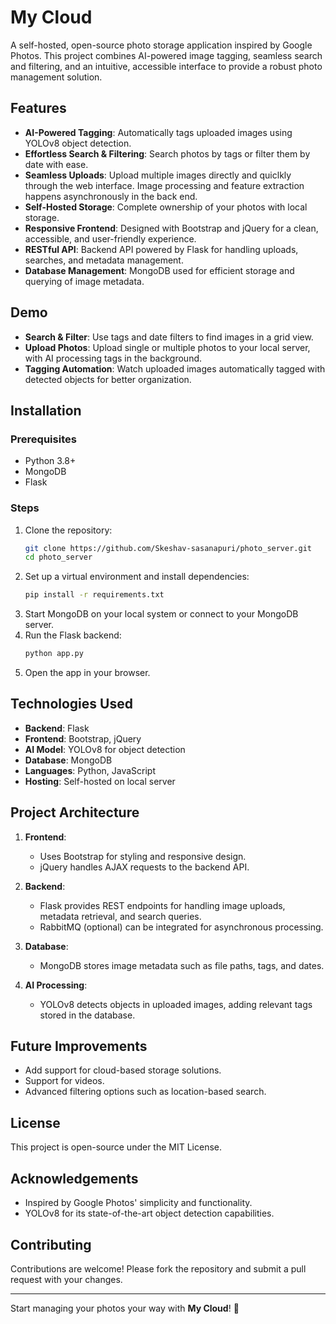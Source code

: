 
# My Cloud  
A self-hosted, open-source photo storage application inspired by Google Photos. This project combines AI-powered image tagging, seamless search and filtering, and an intuitive, accessible interface to provide a robust photo management solution.

## Features  
- **AI-Powered Tagging**: Automatically tags uploaded images using YOLOv8 object detection.  
- **Effortless Search & Filtering**: Search photos by tags or filter them by date with ease.  
- **Seamless Uploads**: Upload multiple images directly and quiclkly through the web interface. Image processing and feature extraction happens asynchronously in the back end.  
- **Self-Hosted Storage**: Complete ownership of your photos with local storage.  
- **Responsive Frontend**: Designed with Bootstrap and jQuery for a clean, accessible, and user-friendly experience.  
- **RESTful API**: Backend API powered by Flask for handling uploads, searches, and metadata management.  
- **Database Management**: MongoDB used for efficient storage and querying of image metadata.  

## Demo  
- **Search & Filter**: Use tags and date filters to find images in a grid view.  
- **Upload Photos**: Upload single or multiple photos to your local server, with AI processing tags in the background.  
- **Tagging Automation**: Watch uploaded images automatically tagged with detected objects for better organization.  

## Installation  
### Prerequisites  
- Python 3.8+  
- MongoDB  
- Flask 

### Steps  
1. Clone the repository:  
   ```bash
   git clone https://github.com/Skeshav-sasanapuri/photo_server.git
   cd photo_server
   ```
2. Set up a virtual environment and install dependencies:  
   ```bash 
   pip install -r requirements.txt  
   ```
3. Start MongoDB on your local system or connect to your MongoDB server.  
4. Run the Flask backend:  
   ```bash
   python app.py  
   ```
5. Open the app in your browser.  

## Technologies Used  
- **Backend**: Flask  
- **Frontend**: Bootstrap, jQuery  
- **AI Model**: YOLOv8 for object detection  
- **Database**: MongoDB  
- **Languages**: Python, JavaScript  
- **Hosting**: Self-hosted on local server  

## Project Architecture  
1. **Frontend**:  
   - Uses Bootstrap for styling and responsive design.  
   - jQuery handles AJAX requests to the backend API.  

2. **Backend**:  
   - Flask provides REST endpoints for handling image uploads, metadata retrieval, and search queries.  
   - RabbitMQ (optional) can be integrated for asynchronous processing.  

3. **Database**:  
   - MongoDB stores image metadata such as file paths, tags, and dates.  

4. **AI Processing**:  
   - YOLOv8 detects objects in uploaded images, adding relevant tags stored in the database.    

## Future Improvements  
- Add support for cloud-based storage solutions.  
- Support for videos.  
- Advanced filtering options such as location-based search.  

## License  
This project is open-source under the MIT License.  

## Acknowledgements  
- Inspired by Google Photos' simplicity and functionality.  
- YOLOv8 for its state-of-the-art object detection capabilities.  

## Contributing  
Contributions are welcome! Please fork the repository and submit a pull request with your changes.

---

Start managing your photos your way with **My Cloud**! 🌟

